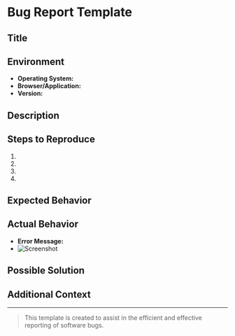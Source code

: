 # Bug Report Template

## Title
<!-- A concise, specific title for the bug report -->

## Environment
<!-- Detailed information about the environment where the bug was observed -->
- **Operating System:** 
- **Browser/Application:** 
- **Version:** 

## Description
<!-- A clear and detailed description of what the bug is -->

## Steps to Reproduce
<!-- Step by step instructions on how to reproduce the bug -->
1. 
2. 
3. 
4. 

## Expected Behavior
<!-- A clear and concise description of what you expected to happen -->

## Actual Behavior
<!-- What actually happened, including error messages and screenshots if applicable -->
- **Error Message:** 
- ![Screenshot](URL_to_screenshot)

## Possible Solution
<!-- If applicable, suggest a fix or reason for the bug -->

## Additional Context
<!-- Any other information that might be useful for understanding the issue -->

---

> This template is created to assist in the efficient and effective reporting of software bugs.

